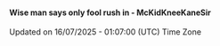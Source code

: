 #### Wise man says only fool rush in - McKidKneeKaneSir
Updated on 16/07/2025 - 01:07:00 (UTC) Time Zone
